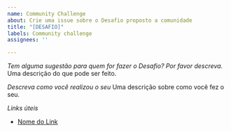 ```yaml
---
name: Community Challenge
about: Crie uma issue sobre o Desafio proposto a comunidade
title: "[DESAFIO]"
labels: Community challenge
assignees: ''

---
```


*Tem alguma sugestão para quem for fazer o Desafio? Por favor descreva.*
Uma descrição do que pode ser feito. 

*Descreva como você realizou o seu*
Uma descrição sobre como você fez o seu.

*Links úteis*
- [Nome do Link](URL)
